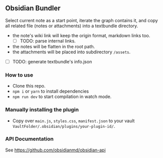 ## Obsidian Bundler

Select current note as a start point, iterate the graph contains it, and copy all related file (notes or attachments) into a textbundle directory.

+ the note's wiki link will keep the origin format, markdown links too.
    + [ ] TODO: parse internal links.
+ the notes will be flatten in the root path.
+ the attachments will be placed into subdirectory `/assets`.
+ [ ] TODO: generate textbundle's info.json

### How to use

- Clone this repo.
- `npm i` or `yarn` to install dependencies
- `npm run dev` to start compilation in watch mode.

### Manually installing the plugin

- Copy over `main.js`, `styles.css`, `manifest.json` to your vault `VaultFolder/.obsidian/plugins/your-plugin-id/`.

### API Documentation

See https://github.com/obsidianmd/obsidian-api
